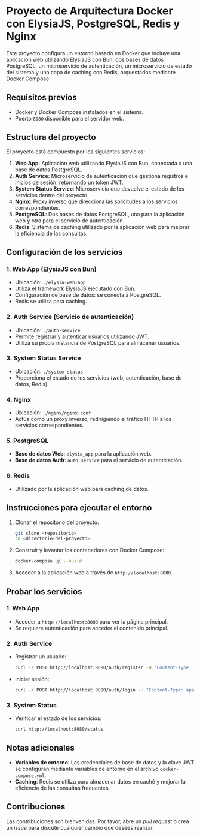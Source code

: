 # Proyecto de Arquitectura Docker con ElysiaJS, PostgreSQL, Redis y Nginx

Este proyecto configura un entorno basado en Docker que incluye una aplicación web utilizando ElysiaJS con Bun, dos bases de datos PostgreSQL, un microservicio de autenticación, un microservicio de estado del sistema y una capa de caching con Redis, orquestados mediante Docker Compose.

## Requisitos previos

- Docker y Docker Compose instalados en el sistema.
- Puerto `8080` disponible para el servidor web.

## Estructura del proyecto

El proyecto está compuesto por los siguientes servicios:

1. **Web App**: Aplicación web utilizando ElysiaJS con Bun, conectada a una base de datos PostgreSQL.
2. **Auth Service**: Microservicio de autenticación que gestiona registros e inicios de sesión, retornando un token JWT.
3. **System Status Service**: Microservicio que devuelve el estado de los servicios dentro del proyecto.
4. **Nginx**: Proxy inverso que direcciona las solicitudes a los servicios correspondientes.
5. **PostgreSQL**: Dos bases de datos PostgreSQL, una para la aplicación web y otra para el servicio de autenticación.
6. **Redis**: Sistema de caching utilizado por la aplicación web para mejorar la eficiencia de las consultas.

## Configuración de los servicios

### 1. Web App (ElysiaJS con Bun)
- Ubicación: `./elysia-web-app`
- Utiliza el framework ElysiaJS ejecutado con Bun.
- Configuración de base de datos: se conecta a PostgreSQL.
- Redis se utiliza para caching.

### 2. Auth Service (Servicio de autenticación)
- Ubicación: `./auth-service`
- Permite registrar y autenticar usuarios utilizando JWT.
- Utiliza su propia instancia de PostgreSQL para almacenar usuarios.

### 3. System Status Service
- Ubicación: `./system-status`
- Proporciona el estado de los servicios (web, autenticación, base de datos, Redis).

### 4. Nginx
- Ubicación: `./nginx/nginx.conf`
- Actúa como un proxy inverso, redirigiendo el tráfico HTTP a los servicios correspondientes.

### 5. PostgreSQL
- **Base de datos Web**: `elysia_app` para la aplicación web.
- **Base de datos Auth**: `auth_service` para el servicio de autenticación.

### 6. Redis
- Utilizado por la aplicación web para caching de datos.

## Instrucciones para ejecutar el entorno

1. Clonar el repositorio del proyecto:
   ```bash
   git clone <repositorio>
   cd <directorio-del-proyecto>
   ```
2. Construir y levantar los contenedores con Docker Compose:
   ```bash
   docker-compose up --build
   ```
3. Acceder a la aplicación web a través de `http://localhost:8080`.

## Probar los servicios

### 1. Web App
- Acceder a `http://localhost:8080` para ver la página principal.
- Se requiere autenticación para acceder al contenido principal.

### 2. Auth Service
- Registrar un usuario:
  ```bash
  curl -X POST http://localhost:8080/auth/register -H "Content-Type: application/json" -d '{"username": "usuario", "password": "contraseña"}'
  ```
- Iniciar sesión:
  ```bash
  curl -X POST http://localhost:8080/auth/login -H "Content-Type: application/json" -d '{"username": "usuario", "password": "contraseña"}'
  ```

### 3. System Status
- Verificar el estado de los servicios:
  ```bash
  curl http://localhost:8080/status
  ```

## Notas adicionales
- **Variables de entorno**: Las credenciales de base de datos y la clave JWT se configuran mediante variables de entorno en el archivo `docker-compose.yml`.
- **Caching**: Redis se utiliza para almacenar datos en caché y mejorar la eficiencia de las consultas frecuentes.

## Contribuciones
Las contribuciones son bienvenidas. Por favor, abre un _pull request_ o crea un _issue_ para discutir cualquier cambio que desees realizar.

